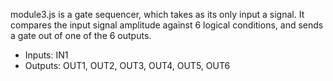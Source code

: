 module3.js is a gate sequencer, which takes as its only input a signal. It compares the input signal amplitude against 6 logical conditions, and sends a gate out of one of the 6 outputs. 

- Inputs: IN1
- Outputs: OUT1, OUT2, OUT3, OUT4, OUT5, OUT6

